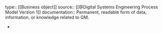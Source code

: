 type:: [[Business object]]
source:: [[@Digital Systems Engineering Process Model Version 1]]
documentation:: Permanent, readable form of data, information, or knowledge related to QM.

-